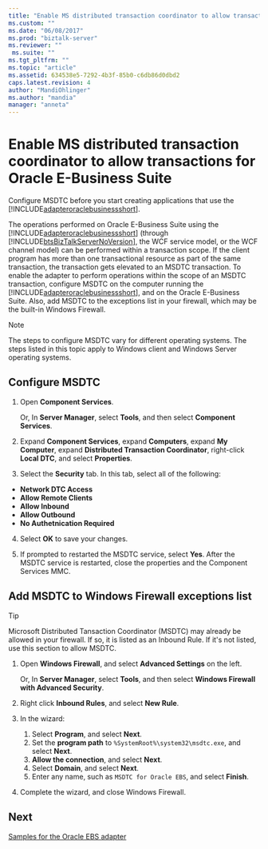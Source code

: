 ```yaml
---
title: "Enable MS distributed transaction coordinator to allow transactions for Oracle E-Business Suite | Microsoft Docs"
ms.custom: ""
ms.date: "06/08/2017"
ms.prod: "biztalk-server"
ms.reviewer: ""
 ms.suite: ""
ms.tgt_pltfrm: ""
ms.topic: "article"
ms.assetid: 634538e5-7292-4b3f-85b0-c6db86d0dbd2
caps.latest.revision: 4
author: "MandiOhlinger"
ms.author: "mandia"
manager: "anneta"
---
```

# Enable MS distributed transaction coordinator to allow transactions for Oracle E-Business Suite
Configure MSDTC before you start creating applications that use the [!INCLUDE[adapteroraclebusinessshort](../../includes/adapteroraclebusinessshort-md.md)].  
  
The operations performed on Oracle E-Business Suite using the [!INCLUDE[adapteroraclebusinessshort](../../includes/adapteroraclebusinessshort-md.md)] (through [!INCLUDE[btsBizTalkServerNoVersion](../../includes/btsbiztalkservernoversion-md.md)], the WCF service model, or the WCF channel model) can be performed within a transaction scope. If the client program has more than one transactional resource as part of the same transaction, the transaction gets elevated to an MSDTC transaction. To enable the adapter to perform operations within the scope of an MSDTC transaction, configure MSDTC on the computer running the [!INCLUDE[adapteroraclebusinessshort](../../includes/adapteroraclebusinessshort-md.md)], and on the Oracle E-Business Suite. Also, add MSDTC to the exceptions list in your firewall, which may be the built-in Windows Firewall. 
  
> [!NOTE]
>  The steps to configure MSDTC vary for different operating systems. The steps listed in this topic apply to Windows client and Windows Server operating systems.  
  
## Configure MSDTC  
  
1.  Open **Component Services**.  

    Or, In **Server Manager**, select **Tools**, and then select **Component Services**.  
  
2.  Expand **Component Services**, expand **Computers**, expand **My Computer**, expand **Distributed Transaction Coordinator**, right-click **Local DTC**, and select **Properties**.  
  
3.  Select the **Security** tab. In this tab, select all of the following: 

  - **Network DTC Access**
  - **Allow Remote Clients** 
  - **Allow Inbound** 
  - **Allow Outbound** 
  - **No Authetnication Required**
  
4.  Select **OK** to save your changes.  
  
5.  If prompted to restarted the MSDTC service, select **Yes**. After the MSDTC service is restarted, close the properties and the Component Services MMC. 
  
## Add MSDTC to Windows Firewall exceptions list  

> [!TIP] 
>  Microsoft Distributed Tansaction Coordinator (MSDTC) may already be allowed in your firewall. If so, it is listed as an Inbound Rule. If it's not listed, use this section to allow MSDTC. 

1.  Open **Windows Firewall**, and select **Advanced Settings** on the left.  

    Or, In **Server Manager**, select **Tools**, and then select **Windows Firewall with Advanced Security**.  
  
2.  Right click **Inbound Rules**, and select **New Rule**.  
  
3.  In the wizard: 

    1. Select **Program**, and select **Next**. 
    2. Set the **program path** to `%SystemRoot%\system32\msdtc.exe`, and select **Next**.  
    3. **Allow the connection**, and select **Next**.
    4. Select **Domain**, and select **Next**.
    5. Enter any name, such as `MSDTC for Oracle EBS`, and select **Finish**.
  
5.  Complete the wizard, and close Windows Firewall. 
  
## Next 
[Samples for the Oracle EBS adapter](../../adapters-and-accelerators/adapter-oracle-ebs/samples-for-the-oracle-ebs-adapter.md)